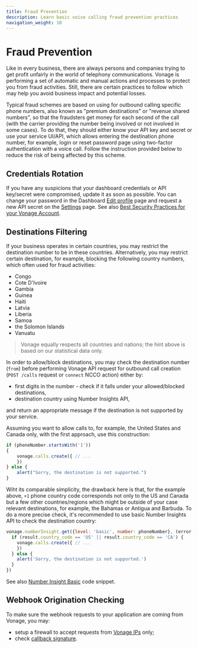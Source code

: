 ```yaml
---
title: Fraud Prevention
description: Learn basic voice calling fraud prevention practices
navigation_weight: 10
---
```


# Fraud Prevention

Like in every business, there are always persons and companies trying to get profit unfairly in the world of telephony communications. Vonage is performing a set of automatic and manual actions and processes to protect you from fraud activities. Still, there are certain practices to follow which may help you avoid business impact and potential losses.

Typical fraud schemes are based on using for outbound calling specific phone numbers, also known as "premium destinations" or "revenue shared numbers", so that the fraudsters get money for each second of the call (with the carrier providing the number being involved or not involved in some cases). To do that, they should either know your API key and secret or use your service UI/API, which allows entering the destination phone number, for example, login or reset password page using two-factor authentication with a voice call. Follow the instruction provided below to reduce the risk of being affected by this scheme.

## Credentials Rotation

If you have any suspicions that your dashboard credentials or API key/secret were compromised, update it as soon as possible. You can change your password in the Dashboard [Edit profile](https://dashboard.nexmo.com/edit-profile) page and request a new API secret on the [Settings](https://dashboard.nexmo.com/settings) page. See also [Best Security Practices for your Vonage Account](https://help.nexmo.com/hc/en-us/articles/115014939548).

## Destinations Filtering

If your business operates in certain countries, you may restrict the destination number to be in these countries. Alternatively, you may restrict certain destination, for example, blocking the following country numbers, which often used for fraud activities:

* Congo
* Cote D'Ivoire
* Gambia
* Guinea
* Haiti
* Latvia
* Liberia
* Samoa
* the Solomon Islands
* Vanuatu

> Vonage equally respects all countries and nations; the hint above is based on our statistical data only.

In order to allow/block destinations, you may check the destination number (`from`) before performing Vonage API request for outbound call creation (`POST /calls` request or `connect` NCCO action) either by:

* first digits in the number - check if it falls under your allowed/blocked destinations,
* destination country using Number Insights API,

and return an appropriate message if the destination is not supported by your service.

Assuming you want to allow calls to, for example, the United States and Canada only, with the first approach, use this construction:

```js
if (phoneNumber.startsWith('1'))
{
    vonage.calls.create({ // ...
    })
} else {
    alert("Sorry, the destination is not supported.")
}
```

Wiht its comparable simplicity, the drawback here is that, for the example above, `+1` phone country code corresponds not only to the US and Canada but a few other countries/regions which might be outside of your case relevant destinations, for example, the Bahamas or Antigua and Barbuda. To do a more precise check, it's recommended to use basic Number Insights API to check the destination country:

```js
vonage.numberInsight.get({level: 'basic', number: phoneNumber}, (error, result) => {
  if (result.country_code == 'US' || result.country_code == 'CA') {
    vonage.calls.create({ // ...
    })
  } else {
    alert('Sorry, the destination is not supported.')
  }
})

```

See also [Number Insight Basic](/number-insight/code-snippets/number-insight-basic) code snippet.

## Webhook Origination Checking

To make sure the webhook requests to your application are coming from Vonage, you may:

* setup a firewall to accept requests from [Vonage IPs](https://help.nexmo.com/hc/en-us/articles/115004859247-Which-IP-addresses-should-I-whitelist-in-order-to-receive-voice-traffic-from-Nexmo-) only;
* check [callback signature](/voice/voice-api/guides/signed-webhooks).

